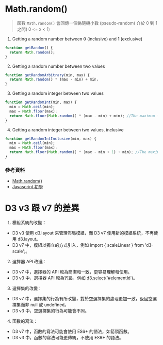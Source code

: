 # Math.random()

> 函數 `Math.random()` 會回傳一個偽隨機小數 (pseudo-random) 介於 0 到 1 之間( 0 <= x < 1) 

1. Getting a random number between 0 (inclusive) and 1 (exclusive)
~~~js
function getRandom() {
  return Math.random();
}
~~~

2. Getting a random number between two values
~~~js
function getRandomArbitrary(min, max) {
  return Math.random() * (max - min) + min;
}
~~~

3. Getting a random integer between two values
~~~js
function getRandomInt(min, max) {
  min = Math.ceil(min);
  max = Math.floor(max);
  return Math.floor(Math.random() * (max - min) + min); //The maximum is exclusive and the minimum is inclusive
}
~~~

4. Getting a random integer between two values, inclusive
~~~js
function getRandomIntInclusive(min, max) {
  min = Math.ceil(min);
  max = Math.floor(max);
  return Math.floor(Math.random() * (max - min + 1) + min); //The maximum is inclusive and the minimum is inclusive
}
~~~


### 參考資料
* [Math.random()](https://developer.mozilla.org/zh-TW/docs/Web/JavaScript/Reference/Global_Objects/Math/random#%E5%98%97%E8%A9%A6%E4%B8%80%E4%B8%8B) 
* [Javascript 初學](https://hackmd.io/_6ue_XDBSBmwouAF5iAEJw?view) 

# D3 v3 跟 v7 的差異

1. 模組系統的改變：
- D3 v3 使用 d3.layout 來管理佈局模組，而 D3 v7 使用新的模組系統，不再使用 d3.layout。
- D3 v7 中，模組以獨立的方式引入，例如 import { scaleLinear } from 'd3-scale';。
2. 選擇器 API 改進：
- D3 v7 中，選擇器的 API 較為簡潔和一致，更容易理解和使用。
- D3 v3 中，選擇器 API 較為冗長，例如 d3.select('#elementId')。
3. 選擇集的改變：
- D3 v7 中，選擇集的行為有所改變，對於空選擇集的處理更加一致，返回空選擇集而非 null 或 undefined。
- D3 v3 中，空選擇集的行為可能會不同。
4. 函數的寫法：
- D3 v7 中，函數的寫法可能會使用 ES6+ 的語法，如箭頭函數。
- D3 v3 中，函數的寫法可能更傳統，不使用 ES6+ 的語法。